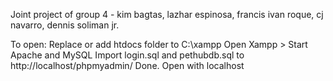 Joint project of group 4 - kim bagtas, lazhar espinosa, francis ivan roque, cj navarro, dennis soliman jr.

To open: 
Replace or add htdocs folder to C:\xampp 
Open Xampp > Start Apache and MySQL 
Import login.sql and pethubdb.sql to http://localhost/phpmyadmin/
Done. Open with localhost

